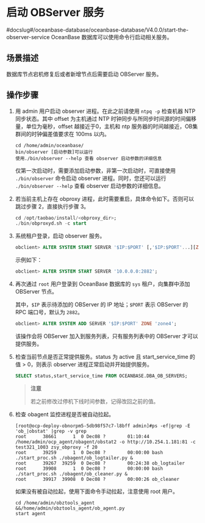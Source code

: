 启动 OBServer 服务 
===================================
#docslug#/oceanbase-database/oceanbase-database/V4.0.0/start-the-observer-service
OceanBase 数据库可以使用命令行启动相关服务。

场景描述 
-------------------------

数据库节点宕机修复后或者新增节点后需要启动 OBServer 服务。

操作步骤 
-------------------------

1. 用 admin 用户启动 observer 进程。在此之前请使用 `ntpq -p` 检查机器 NTP 同步状态。其中 offset 为主机通过 NTP 时钟同步与所同步时间源的时间偏移量，单位为毫秒，offset 越接近于0，主机和 ntp 服务器的时间越接近，OB集群间的时钟偏差值要求在 100ms 以内。

   ```shell
   cd /home/admin/oceanbase/
   bin/observer [启动参数]可以运行 
   使用./bin/observer --help 查看 observer 启动参数的详细信息
   ```

   

   仅第一次启动时，需要添加启动参数，非第一次启动时，可直接使用 `./bin/observer` 命令启动 observer 进程。同时，您还可以运行 `./bin/observer --help` 查看 observer 启动参数的详细信息。
   

2. 若当前主机上存在 obproxy 进程，此时需要重启，具体命令如下。否则可以跳过步骤 2，直接执行步骤 3。

   ```sql
   cd /opt/taobao/install/<obproxy_dir>;
   ./bin/obproxyd.sh -c start
   ```

   

3. 系统租户登录，启动 observer 服务。

   ```sql
   obclient> ALTER SYSTEM START SERVER '$IP:$PORT' [,'$IP:$PORT'...][ZONE='zone'];
   ```

   

   示例如下：

   ```sql
   obclient> ALTER SYSTEM START SERVER '10.0.0.0:2882';
   ```

   

4. 再次通过 `root` 用户登录到 OceanBase 数据库的 `sys` 租户，向集群中添加 OBServer 节点。

   其中，`$IP` 表示待添加的 OBServer 的 IP 地址；`$PORT` 表示 OBServer 的 RPC 端口号，默认为 `2882`。

   ```sql
   obclient> ALTER SYSTEM ADD SERVER '$IP:$PORT' ZONE 'zone4';
   ```

   

   该操作会将 OBServer 加入到服务列表，只有服务列表中的 OBServer 才可以提供服务。
   

5. 检查当前节点是否正常提供服务。status 为 active 且 start_service_time 的值 \> 0，则表示 observer 进程正常启动并开始提供服务。

   ```sql
   SELECT status,start_service_time FROM OCEANBASE.DBA_OB_SERVERS;
   ```

   
   >**注意**
   >
   >若之前修改过停机下线时间参数，记得改回之前的值。
   

6. 检查 obagent 监控进程是否被自动拉起。

   ```shell
   [root@ocp-deploy-obnorpm5-5db98f57c7-l8bff admin]#ps -ef|grep -E 'ob_|obstat' |grep -v grep
   root      38661      1  0 Dec08 ?        01:10:44 /home/admin/ocp_agent/obagent/obstat2 -o http://10.254.1.181:81 -c test321_1003 zsy_obproxy -f 20
   root      39259      1  0 Dec08 ?        00:00:00 bash ./start_proc.sh ./obagent/ob_logtailer.py &
   root      39267  39259  0 Dec08 ?        00:24:38 ob_logtailer
   root      39908      1  0 Dec08 ?        00:00:00 bash ./start_proc.sh ./obagent/ob_cleaner.py &
   root      39917  39908  0 Dec08 ?        00:00:26 ob_cleaner
   ```

   

   如果没有被自动拉起，使用下面命令手动拉起，注意使用 root 用户。

   ```unknow
   cd /home/admin/obztools_agent &&/home/admin/obztools_agent/ob_agent.py 
   start agent
   ```

